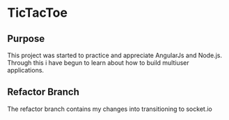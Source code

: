 # TicTacToe


## Purpose 
This project was started to practice and appreciate AngularJs and Node.js.
Through this i have begun to learn about how to build multiuser applications.


## Refactor Branch

The refactor branch contains my changes into transitioning to socket.io
